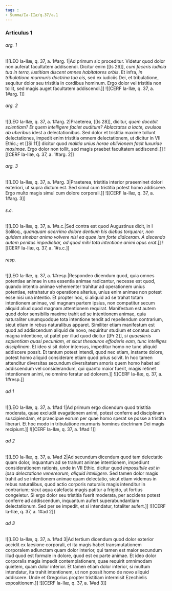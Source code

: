 ```yaml
---
tags : 
- Summa/Ia-IIæ/q.37/a.1
---
```


### Articulus 1

###### arg. 1
![[LEO Ia-IIæ, q. 37, a. 1#arg. 1|Ad primum sic proceditur. Videtur quod dolor non auferat facultatem addiscendi. Dicitur enim [[Is 26]], *cum feceris iudicia tua in terra, iustitiam discent omnes habitatores orbis*. Et infra, *in tribulatione murmuris doctrina tua eis*, sed ex iudiciis Dei, et tribulatione, sequitur dolor seu tristitia in cordibus hominum. Ergo dolor vel tristitia non tollit, sed magis auget facultatem addiscendi.]]
![[CERF Ia-IIæ, q. 37, a. 1#arg. 1]]

###### arg. 2
![[LEO Ia-IIæ, q. 37, a. 1#arg. 2|Praeterea, [[Is 28]], dicitur, *quem docebit scientiam? Et quem intelligere faciet auditum? Ablactatos a lacte, avulsos ab uberibus* idest a delectationibus. Sed dolor et tristitia maxime tollunt delectationes, impedit enim tristitia omnem delectationem, ut dicitur in VII Ethic.; et [[Si 11]] dicitur quod *malitia unius horae oblivionem facit luxuriae maximae*. Ergo dolor non tollit, sed magis praebet facultatem addiscendi.]]
![[CERF Ia-IIæ, q. 37, a. 1#arg. 2]]

###### arg. 3
![[LEO Ia-IIæ, q. 37, a. 1#arg. 3|Praeterea, tristitia interior praeeminet dolori exteriori, ut supra dictum est. Sed simul cum tristitia potest homo addiscere. Ergo multo magis simul cum dolore corporali.]]
![[CERF Ia-IIæ, q. 37, a. 1#arg. 3]]

###### s.c.
![[LEO Ia-IIæ, q. 37, a. 1#s.c.|Sed contra est quod Augustinus dicit, in I Soliloq., *quanquam acerrimo dolore dentium his diebus torquerer, non quidem sinebar animo volvere nisi ea quae iam forte didiceram. A discendo autem penitus impediebar, ad quod mihi tota intentione animi opus erat*.]]
![[CERF Ia-IIæ, q. 37, a. 1#s.c.]]

###### resp.
![[LEO Ia-IIæ, q. 37, a. 1#resp.|Respondeo dicendum quod, quia omnes potentiae animae in una essentia animae radicantur, necesse est quod, quando intentio animae vehementer trahitur ad operationem unius potentiae, retrahatur ab operatione alterius, unius enim animae non potest esse nisi una intentio. Et propter hoc, si aliquid ad se trahat totam intentionem animae, vel magnam partem ipsius, non compatitur secum aliquid aliud quod magnam attentionem requirat. Manifestum est autem quod dolor sensibilis maxime trahit ad se intentionem animae, quia naturaliter unumquodque tota intentione tendit ad repellendum contrarium, sicut etiam in rebus naturalibus apparet. Similiter etiam manifestum est quod ad addiscendum aliquid de novo, requiritur studium et conatus cum magna intentione, ut patet per illud quod dicitur [[Pr 2]], *si quaesieris sapientiam quasi pecuniam, et sicut thesauros effoderis eam, tunc intelliges disciplinam*. Et ideo si sit dolor intensus, impeditur homo ne tunc aliquid addiscere possit. Et tantum potest intendi, quod nec etiam, instante dolore, potest homo aliquid considerare etiam quod prius scivit. In hoc tamen attenditur diversitas secundum diversitatem amoris quem homo habet ad addiscendum vel considerandum, qui quanto maior fuerit, magis retinet intentionem animi, ne omnino feratur ad dolorem.]]
![[CERF Ia-IIæ, q. 37, a. 1#resp.]]

###### ad 1
![[LEO Ia-IIæ, q. 37, a. 1#ad 1|Ad primum ergo dicendum quod tristitia moderata, quae excludit evagationem animi, potest conferre ad disciplinam suscipiendam, et praecipue eorum per quae homo sperat se posse a tristitia liberari. Et hoc modo in tribulatione murmuris homines doctrinam Dei magis recipiunt.]]
![[CERF Ia-IIæ, q. 37, a. 1#ad 1]]

###### ad 2
![[LEO Ia-IIæ, q. 37, a. 1#ad 2|Ad secundum dicendum quod tam delectatio quam dolor, inquantum ad se trahunt animae intentionem, impediunt considerationem rationis, unde in VII Ethic. dicitur quod *impossibile est in ipsa delectatione venereorum, aliquid intelligere*. Sed tamen dolor magis trahit ad se intentionem animae quam delectatio, sicut etiam videmus in rebus naturalibus, quod actio corporis naturalis magis intenditur in contrarium; sicut aqua calefacta magis patitur a frigido, ut fortius congeletur. Si ergo dolor seu tristitia fuerit moderata, per accidens potest conferre ad addiscendum, inquantum aufert superabundantiam delectationum. Sed per se impedit, et si intendatur, totaliter aufert.]]
![[CERF Ia-IIæ, q. 37, a. 1#ad 2]]

###### ad 3
![[LEO Ia-IIæ, q. 37, a. 1#ad 3|Ad tertium dicendum quod dolor exterior accidit ex laesione corporali, et ita magis habet transmutationem corporalem adiunctam quam dolor interior, qui tamen est maior secundum illud quod est formale in dolore, quod est ex parte animae. Et ideo dolor corporalis magis impedit contemplationem, quae requirit omnimodam quietem, quam dolor interior. Et tamen etiam dolor interior, si multum intendatur, ita trahit intentionem, ut non possit homo de novo aliquid addiscere. Unde et Gregorius propter tristitiam intermisit Ezechielis expositionem.]]
![[CERF Ia-IIæ, q. 37, a. 1#ad 3]]

